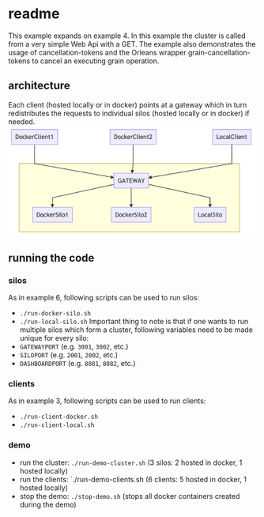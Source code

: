 # readme
This example expands on example 4.
In this example the cluster is called from a very simple Web Api with a GET. 
The example also demonstrates the usage of cancellation-tokens and the Orleans wrapper grain-cancellation-tokens to cancel an executing grain operation.
## architecture
Each client (hosted locally or in docker) points at a gateway which in turn redistributes the requests to individual silos (hosted locally or in docker) if needed.
![Cluster of silos](imgs/cluster.png)
## running the code
### silos
As in example 6, following scripts can be used to run silos:
* `./run-docker-silo.sh`
* `./run-local-silo.sh`
Important thing to note is that if one wants to run multiple silos which form a cluster, following variables need to be made unique for every silo:
* `GATEWAYPORT` (e.g. `3001`, `3002`, etc.)
* `SILOPORT` (e.g. `2001`, `2002`, etc.)
* `DASHBOARDPORT` (e.g. `8081`, `8082`, etc.)
### clients
As in example 3, following scripts can be used to run clients:
* `./run-client-docker.sh`
* `./run-client-local.sh`
### demo
* run the cluster: `./run-demo-cluster.sh` (3 silos: 2 hosted in docker, 1 hosted locally)
* run the clients: `./run-demo-clients.sh (6 clients: 5 hosted in docker, 1 hosted locally)
* stop the demo: `./stop-demo.sh` (stops all docker containers created during the demo)